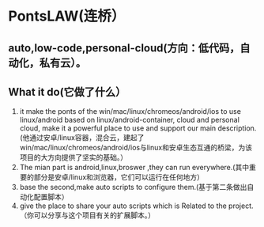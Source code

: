 # PontsLAW(连桥）

## auto,low-code,personal-cloud(方向：低代码，自动化，私有云）。

## What it do(它做了什么）
1. it make the ponts of the win/mac/linux/chromeos/android/ios to use linux/android based on linux/android-container, cloud and personal cloud, make it a powerful place to use and support our main description.(他通过安卓/linux容器，混合云，建起了win/mac/linux/chromeos/android/ios与linux和安卓生态互通的桥梁，为该项目的大方向提供了坚实的基础。）
2. The mian part is android,linux,broswer ,they can run everywhere.(其中重要的部分是安卓/linux和浏览器，它们可以运行在任何地方）
3. base the second,make auto scripts to configure them.(基于第二条做出自动化配置脚本）
4. give the place to share your auto scripts which is Related to the project.（你可以分享与这个项目有关的扩展脚本。）
